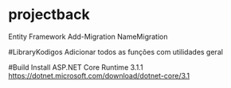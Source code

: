 # projectback


Entity Framework
Add-Migration NameMigration


#LibraryKodigos
Adicionar todos as funções com utilidades geral


#Build
Install ASP.NET Core Runtime 3.1.1
https://dotnet.microsoft.com/download/dotnet-core/3.1

